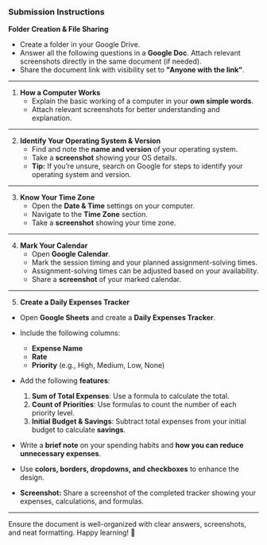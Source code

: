 ### **Submission Instructions**
**Folder Creation & File Sharing**  
   - Create a folder in your Google Drive.  
   - Answer all the following questions in a **Google Doc**. Attach relevant screenshots directly in the same document (if needed).  
   - Share the document link with visibility set to **"Anyone with the link"**.
---
1. **How a Computer Works**  
   - Explain the basic working of a computer in your **own simple words**.  
   - Attach relevant screenshots for better understanding and explanation.  

---

2. **Identify Your Operating System & Version**  
   - Find and note the **name and version** of your operating system.  
   - Take a **screenshot** showing your OS details.  
   - **Tip:** If you’re unsure, search on Google for steps to identify your operating system and version.  

---

3. **Know Your Time Zone**  
   - Open the **Date & Time** settings on your computer.  
   - Navigate to the **Time Zone** section.  
   - Take a **screenshot** showing your time zone.  

---

4. **Mark Your Calendar**  
   - Open **Google Calendar**.  
   - Mark the session timing and your planned assignment-solving times.  
   - Assignment-solving times can be adjusted based on your availability.  
   - Share a **screenshot** of your marked calendar.  

---
 5. **Create a Daily Expenses Tracker**  

   - Open **Google Sheets** and create a **Daily Expenses Tracker**.  
   - Include the following columns:  
     - **Expense Name**  
     - **Rate**  
     - **Priority** (e.g., High, Medium, Low, None)  
   - Add the following **features**:
     1. **Sum of Total Expenses**: Use a formula to calculate the total.  
     2. **Count of Priorities**: Use formulas to count the number of each priority level.  
     3. **Initial Budget & Savings**: Subtract total expenses from your initial budget to calculate **savings**.  

   - Write a **brief note** on your spending habits and **how you can reduce unnecessary expenses**.  
   - Use **colors, borders, dropdowns, and checkboxes** to enhance the design.  

   - **Screenshot:** Share a screenshot of the completed tracker showing your expenses, calculations, and formulas.  

---

Ensure the document is well-organized with clear answers, screenshots, and neat formatting. Happy learning! 🎉
